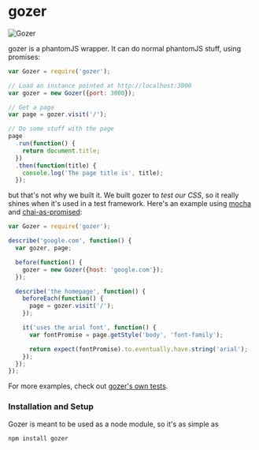 # gozer

![Gozer](https://raw.githubusercontent.com/wiki/adorableio/gozer/images/gozer.png)

gozer is a phantomJS wrapper. It can do normal phantomJS stuff, using promises:

```javascript
var Gozer = require('gozer');

// Load an instance pointed at http://localhost:3000
var gozer = new Gozer({port: 3000});

// Get a page
var page = gozer.visit('/');

// Do some stuff with the page
page
  .run(function() {
    return document.title;
  })
  .then(function(title) {
    console.log('The page title is', title);
  });
```

but that's not why we built it. We built gozer to _test our CSS_, so it really shines when it's used in a test framework.
Here's an example using [mocha](http://visionmedia.github.io/mocha/) and [chai-as-promised](https://github.com/domenic/chai-as-promised/):

```javascript
var Gozer = require('gozer');

describe('google.com', function() {
  var gozer, page;

  before(function() {
    gozer = new Gozer({host: 'google.com'});
  });

  describe('the homepage', function() {
    beforeEach(function() {
      page = gozer.visit('/');
    });

    it('uses the arial font', function() {
      var fontPromise = page.getStyle('body', 'font-family');

      return expect(fontPromise).to.eventually.have.string('arial');
    });
  });
});
```

For more examples, check out [gozer's own tests](test/).

### Installation and Setup

Gozer is meant to be used as a node module, so it's as simple as

    npm install gozer
